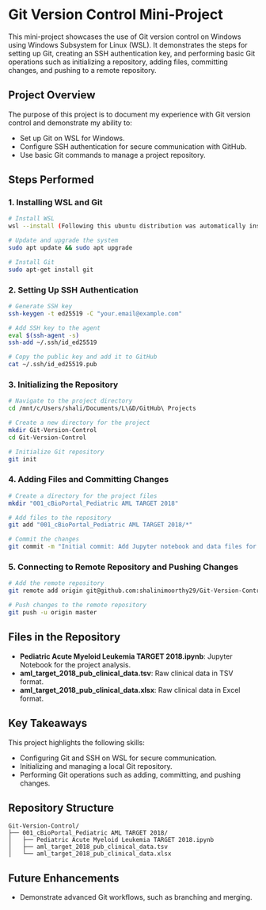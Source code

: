 # Git Version Control Mini-Project

This mini-project showcases the use of Git version control on Windows using Windows Subsystem for Linux (WSL). It demonstrates the steps for setting up Git, creating an SSH authentication key, and performing basic Git operations such as initializing a repository, adding files, committing changes, and pushing to a remote repository.

## Project Overview

The purpose of this project is to document my experience with Git version control and demonstrate my ability to:

- Set up Git on WSL for Windows.
- Configure SSH authentication for secure communication with GitHub.
- Use basic Git commands to manage a project repository.

## Steps Performed

### 1. Installing WSL and Git
```bash
# Install WSL
wsl --install (Following this ubuntu distribution was automatically installed)

# Update and upgrade the system
sudo apt update && sudo apt upgrade

# Install Git
sudo apt-get install git
```

### 2. Setting Up SSH Authentication
```bash
# Generate SSH key
ssh-keygen -t ed25519 -C "your.email@example.com"

# Add SSH key to the agent
eval $(ssh-agent -s)
ssh-add ~/.ssh/id_ed25519

# Copy the public key and add it to GitHub
cat ~/.ssh/id_ed25519.pub
```

### 3. Initializing the Repository
```bash
# Navigate to the project directory
cd /mnt/c/Users/shali/Documents/L\&D/GitHub\ Projects

# Create a new directory for the project
mkdir Git-Version-Control
cd Git-Version-Control

# Initialize Git repository
git init
```

### 4. Adding Files and Committing Changes
```bash
# Create a directory for the project files
mkdir "001_cBioPortal_Pediatric AML TARGET 2018"

# Add files to the repository
git add "001_cBioPortal_Pediatric AML TARGET 2018/*"

# Commit the changes
git commit -m "Initial commit: Add Jupyter notebook and data files for Paediatric AML project"
```

### 5. Connecting to Remote Repository and Pushing Changes
```bash
# Add the remote repository
git remote add origin git@github.com:shalinimoorthy29/Git-Version-Control.git

# Push changes to the remote repository
git push -u origin master
```

## Files in the Repository

- **Pediatric Acute Myeloid Leukemia TARGET 2018.ipynb**: Jupyter Notebook for the project analysis.
- **aml_target_2018_pub_clinical_data.tsv**: Raw clinical data in TSV format.
- **aml_target_2018_pub_clinical_data.xlsx**: Raw clinical data in Excel format.

## Key Takeaways

This project highlights the following skills:

- Configuring Git and SSH on WSL for secure communication.
- Initializing and managing a local Git repository.
- Performing Git operations such as adding, committing, and pushing changes.

## Repository Structure
```
Git-Version-Control/
├── 001_cBioPortal_Pediatric AML TARGET 2018/
│   ├── Pediatric Acute Myeloid Leukemia TARGET 2018.ipynb
│   ├── aml_target_2018_pub_clinical_data.tsv
│   └── aml_target_2018_pub_clinical_data.xlsx
```

## Future Enhancements

- Demonstrate advanced Git workflows, such as branching and merging.




